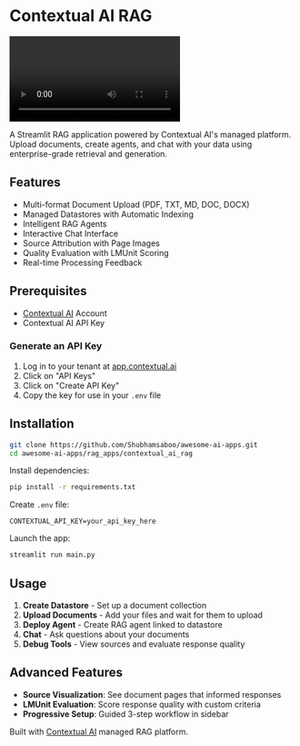# Contextual AI RAG

![demo](./assets/demo.mov)

A Streamlit RAG application powered by Contextual AI's managed platform. Upload documents, create agents, and chat with your data using enterprise-grade retrieval and generation.

## Features

- Multi-format Document Upload (PDF, TXT, MD, DOC, DOCX)
- Managed Datastores with Automatic Indexing  
- Intelligent RAG Agents
- Interactive Chat Interface
- Source Attribution with Page Images
- Quality Evaluation with LMUnit Scoring
- Real-time Processing Feedback

## Prerequisites
- [Contextual AI](https://app.contextual.ai) Account
- Contextual AI API Key

### Generate an API Key
1. Log in to your tenant at [app.contextual.ai](https://app.contextual.ai)
2. Click on "API Keys"
3. Click on "Create API Key"
4. Copy the key for use in your `.env` file

## Installation

```bash
git clone https://github.com/Shubhamsaboo/awesome-ai-apps.git
cd awesome-ai-apps/rag_apps/contextual_ai_rag
```

Install dependencies:
```bash
pip install -r requirements.txt
```

Create `.env` file:
```
CONTEXTUAL_API_KEY=your_api_key_here
```

Launch the app:
```bash
streamlit run main.py
```

## Usage

1. **Create Datastore** - Set up a document collection
2. **Upload Documents** - Add your files and wait for them to upload  
3. **Deploy Agent** - Create RAG agent linked to datastore
4. **Chat** - Ask questions about your documents
5. **Debug Tools** - View sources and evaluate response quality

## Advanced Features

- **Source Visualization**: See document pages that informed responses
- **LMUnit Evaluation**: Score response quality with custom criteria
- **Progressive Setup**: Guided 3-step workflow in sidebar

Built with [Contextual AI](https://contextual.ai) managed RAG platform.